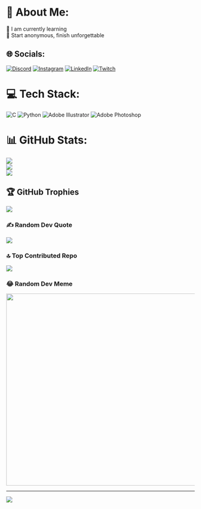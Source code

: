 # 💫 About Me:
🌱 I am currently learning<br>🤖 Start anonymous, finish unforgettable


## 🌐 Socials:
[![Discord](https://img.shields.io/badge/Discord-%237289DA.svg?logo=discord&logoColor=white)](https://discord.gg/padhosien) [![Instagram](https://img.shields.io/badge/Instagram-%23E4405F.svg?logo=Instagram&logoColor=white)](https://instagram.com/pad_hosien) [![LinkedIn](https://img.shields.io/badge/LinkedIn-%230077B5.svg?logo=linkedin&logoColor=white)](https://linkedin.com/in/HosseinMortazavi) [![Twitch](https://img.shields.io/badge/Twitch-%239146FF.svg?logo=Twitch&logoColor=white)](https://twitch.tv/padhosien) 

# 💻 Tech Stack:
![C](https://img.shields.io/badge/c-%2300599C.svg?style=for-the-badge&logo=c&logoColor=white) ![Python](https://img.shields.io/badge/python-3670A0?style=for-the-badge&logo=python&logoColor=ffdd54) ![Adobe Illustrator](https://img.shields.io/badge/adobeillustrator-%23FF9A00.svg?style=for-the-badge&logo=adobeillustrator&logoColor=white) ![Adobe Photoshop](https://img.shields.io/badge/adobephotoshop-%2331A8FF.svg?style=for-the-badge&logo=adobephotoshop&logoColor=white)
# 📊 GitHub Stats:
![](https://github-readme-stats.vercel.app/api?username=padhossein&theme=blue-green&hide_border=false&include_all_commits=false&count_private=false)<br/>
![](https://github-readme-streak-stats.herokuapp.com/?user=padhossein&theme=blue-green&hide_border=false)<br/>
![](https://github-readme-stats.vercel.app/api/top-langs/?username=padhossein&theme=blue-green&hide_border=false&include_all_commits=false&count_private=false&layout=compact)

## 🏆 GitHub Trophies
![](https://github-profile-trophy.vercel.app/?username=padhossein&theme=radical&no-frame=false&no-bg=false&margin-w=4)

### ✍️ Random Dev Quote
![](https://quotes-github-readme.vercel.app/api?type=horizontal&theme=radical)

### 🔝 Top Contributed Repo
![](https://github-contributor-stats.vercel.app/api?username=padhossein&limit=5&theme=dark&combine_all_yearly_contributions=true)

### 😂 Random Dev Meme
<img src="https://rm.up.railway.app/" width="512px"/>

---
[![](https://visitcount.itsvg.in/api?id=padhossein&icon=0&color=0)](https://visitcount.itsvg.in)
